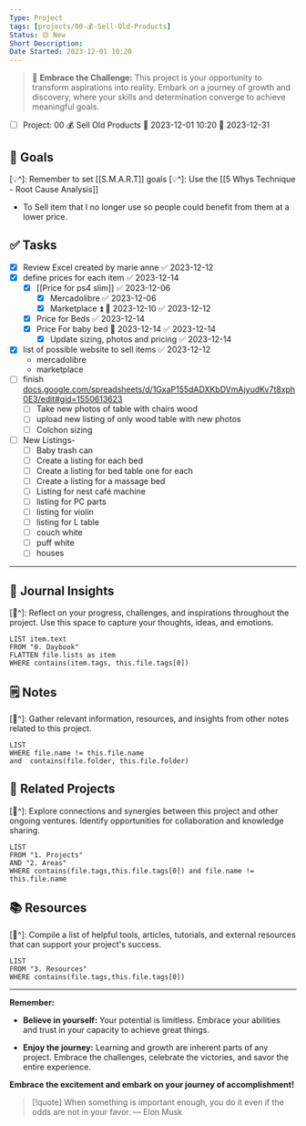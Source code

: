 ```yaml
---
Type: Project
tags: [projects/00-💰-Sell-Old-Products]
Status: 🟡 New
Short Description:
Date Started: 2023-12-01 10:20
---
```


> 🌟 **Embrace the Challenge:** 
> This project is your opportunity to transform aspirations into reality. Embark on a journey of growth and discovery, where your skills and determination converge to achieve meaningful goals.

- [ ] Project: 00 💰 Sell Old Products 🛫 2023-12-01 10:20 📅 2023-12-31
## 🎯 **Goals**
[💡^]: Remember to set [[S.M.A.R.T]] goals
[💡^]: Use the [[5 Whys Technique - Root Cause Analysis]]

- To Sell item that I no longer use so people could benefit from them at a lower price.
## ✅ **Tasks**

- [x] Review Excel created by marie anne ✅ 2023-12-12
- [x] define prices for each item ✅ 2023-12-14
	- [x] [[Price for ps4 slim]] ✅ 2023-12-06
		- [x] Mercadolibre ✅ 2023-12-06
		- [x] Marketplace ⏫ 📅 2023-12-10 ✅ 2023-12-12
	- [x] Price for Beds ✅ 2023-12-14
	- [x] Price For baby bed 📅 2023-12-14 ✅ 2023-12-14
		- [x] Update sizing, photos and pricing ✅ 2023-12-14
- [x] list of possible website to sell items ✅ 2023-12-12
	- mercadolibre
	- marketplace
- [ ] finish [docs.google.com/spreadsheets/d/1GxaP155dADXKbDVmAjyudKv7t8xph0E3/edit#gid=1550613623](https://docs.google.com/spreadsheets/d/1GxaP155dADXKbDVmAjyudKv7t8xph0E3/edit#gid=1550613623)
	- [ ] Take new photos of table with chairs wood
	- [ ] upload new listing of only wood table with new photos
	- [ ] Colchon sizing
- [ ] New Listings-
	- [ ] Baby trash can
	- [ ] Create a listing for each bed
	- [ ] Create a listing for bed table one for each
	- [ ] Create a listing for a massage bed
	- [ ] Listing for nest café machine
	- [ ] listing for PC parts
	- [ ] listing for violin
	- [ ] listing for L table
	- [ ] couch  white 
	- [ ] puff white
	- [ ] houses

---
## 📖 Journal Insights
[💭^]: Reflect on your progress, challenges, and inspirations throughout the project. Use this space to capture your thoughts, ideas, and emotions.

``` dataview
LIST item.text
FROM "0. Daybook"
FLATTEN file.lists as item
WHERE contains(item.tags, this.file.tags[0])

```

## 🗒 Notes
[💭^]: Gather relevant information, resources, and insights from other notes related to this project.
``` dataview
LIST 
WHERE file.name != this.file.name 
and  contains(file.folder, this.file.folder)
```


## 🤝 Related Projects
[💭^]: Explore connections and synergies between this project and other ongoing ventures. Identify opportunities for collaboration and knowledge sharing.
``` dataview
LIST 
FROM "1. Projects"
AND "2. Areas"
WHERE contains(file.tags,this.file.tags[0]) and file.name != this.file.name
```

## 📚 Resources
[💭^]: Compile a list of helpful tools, articles, tutorials, and external resources that can support your project's success.
``` dataview
LIST 
FROM "3. Resources"
WHERE contains(file.tags,this.file.tags[0])
```


---
**Remember:**

- **Believe in yourself:** Your potential is limitless. Embrace your abilities and trust in your capacity to achieve great things.

- **Enjoy the journey:** Learning and growth are inherent parts of any project. Embrace the challenges, celebrate the victories, and savor the entire experience.

**Embrace the excitement and embark on your journey of accomplishment!**

> [!quote] When something is important enough, you do it even if the odds are not in your favor.
> — Elon Musk

